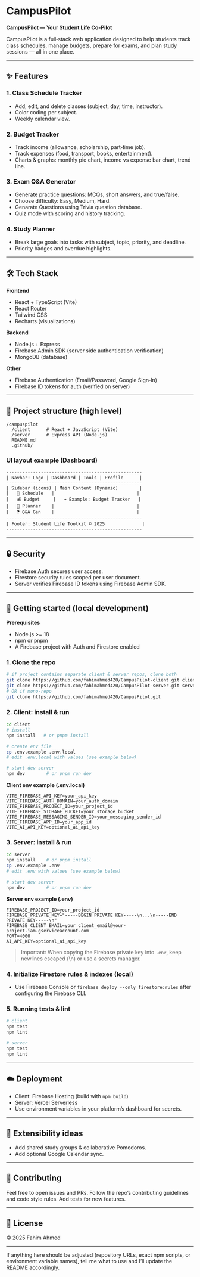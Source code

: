 # CampusPilot

**CampusPilot — Your Student Life Co-Pilot**

CampusPilot is a full‑stack web application designed to help students track class schedules, manage budgets, prepare for exams, and plan study sessions — all in one place. 

---

## ✨ Features

### 1. Class Schedule Tracker

* Add, edit, and delete classes (subject, day, time, instructor).
* Color coding per subject.
* Weekly calendar view.

### 2. Budget Tracker

* Track income (allowance, scholarship, part‑time job).
* Track expenses (food, transport, books, entertainment).
* Charts & graphs: monthly pie chart, income vs expense bar chart, trend line.

### 3. Exam Q\&A Generator

* Generate practice questions: MCQs, short answers, and true/false.
* Choose difficulty: Easy, Medium, Hard.
* Genarate Questions using Trivia question database.
* Quiz mode with scoring and history tracking.

### 4. Study Planner

* Break large goals into tasks with subject, topic, priority, and deadline.
* Priority badges and overdue highlights.

---

## 🛠 Tech Stack

**Frontend**

* React + TypeScript (Vite)
* React Router
* Tailwind CSS 
* Recharts (visualizations)

**Backend**

* Node.js + Express
* Firebase Admin SDK (server side authentication verification)
* MongoDB (database)

**Other**

* Firebase Authentication (Email/Password, Google Sign‑In)
* Firebase ID tokens for auth (verified on server)

---

## 📂 Project structure (high level)

```
/campuspilot
  /client      # React + JavaScript (Vite)
  /server      # Express API (Node.js)
  README.md
  .github/
```

### UI layout example (Dashboard)

```
---------------------------------------------------
| Navbar: Logo | Dashboard | Tools | Profile      |
---------------------------------------------------
| Sidebar (icons) | Main Content (Dynamic)        |
|   📅 Schedule   |                               |
|   💰 Budget     |   → Example: Budget Tracker   |
|   📖 Planner    |                               |
|   ❓ Q&A Gen    |                               |
---------------------------------------------------
| Footer: Student Life Toolkit © 2025              |
---------------------------------------------------
```

---

## 🔒 Security

* Firebase Auth secures user access.
* Firestore security rules scoped per user document.
* Server verifies Firebase ID tokens using Firebase Admin SDK.

---

## 🚀 Getting started (local development)

**Prerequisites**

* Node.js >= 18
* npm or pnpm
* A Firebase project with Auth and Firestore enabled

### 1. Clone the repo

```bash
# if project contains separate client & server repos, clone both
git clone https://github.com/fahimahmed420/CampusPilot-client.git client
git clone https://github.com/fahimahmed420/CampusPilot-server.git server
# OR if mono-repo
git clone https://github.com/fahimahmed420/CampusPilot.git
```

### 2. Client: install & run

```bash
cd client
# install
npm install   # or pnpm install

# create env file
cp .env.example .env.local
# edit .env.local with values (see example below)

# start dev server
npm dev        # or pnpm run dev
```

**Client env example (.env.local)**

```
VITE_FIREBASE_API_KEY=your_api_key
VITE_FIREBASE_AUTH_DOMAIN=your_auth_domain
VITE_FIREBASE_PROJECT_ID=your_project_id
VITE_FIREBASE_STORAGE_BUCKET=your_storage_bucket
VITE_FIREBASE_MESSAGING_SENDER_ID=your_messaging_sender_id
VITE_FIREBASE_APP_ID=your_app_id
VITE_AI_API_KEY=optional_ai_api_key
```

### 3. Server: install & run

```bash
cd server
npm install    # or pnpm install
cp .env.example .env
# edit .env with values (see example below)

# start dev server
npm dev        # or pnpm run dev
```

**Server env example (.env)**

```
FIREBASE_PROJECT_ID=your_project_id
FIREBASE_PRIVATE_KEY="-----BEGIN PRIVATE KEY-----\n...\n-----END PRIVATE KEY-----\n"
FIREBASE_CLIENT_EMAIL=your_client_email@your-project.iam.gserviceaccount.com
PORT=4000
AI_API_KEY=optional_ai_api_key
```

> Important: When copying the Firebase private key into `.env`, keep newlines escaped (\n) or use a secrets manager.

### 4. Initialize Firestore rules & indexes (local)

* Use Firebase Console or `firebase deploy --only firestore:rules` after configuring the Firebase CLI.

### 5. Running tests & lint

```bash
# client
npm test
npm lint

# server
npm test
npm lint
```

---

## ☁️ Deployment

* Client: Firebase Hosting (build with `npm build`)
* Server: Vercel Serverless 
* Use environment variables in your platform’s dashboard for secrets.

---

## 🧩 Extensibility ideas

* Add shared study groups & collaborative Pomodoros.
* Add optional Google Calendar sync.

---

## 🙌 Contributing

Feel free to open issues and PRs. Follow the repo’s contributing guidelines and code style rules. Add tests for new features.

---


## 📝 License

© 2025 Fahim Ahmed

---

If anything here should be adjusted (repository URLs, exact npm scripts, or environment variable names), tell me what to use and I’ll update the README accordingly.
